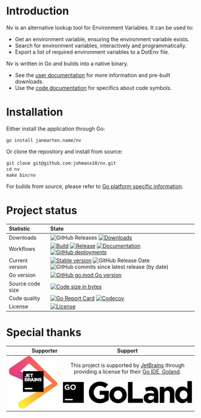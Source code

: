 # Introduction

Nv is an alternative lookup tool for Environment Variables.
It can be used to:

- Get an environment variable, ensuring the environment variable exists.
- Search for environment variables, interactively and programmatically.
- Export a list of required environment variables to a DotEnv file.

Nv is written in Go and builds into a native binary.

* See the [user documentation](http://janmarten.name/nv) for more information and pre-built downloads.
* Use the [code documentation](https://pkg.go.dev/janmarten.name/nv) for specifics about code symbols.

# Installation

Either install the application through Go:

```
go install janmarten.name/nv
```

Or clone the repository and install from source:

```
git clone git@github.com:johmanx10/nv.git
cd nv
make bin/nv
```

For builds from source, please refer to
[Go platform specific information](https://github.com/golang/go/wiki#platform-specific-information).


# Project status

| Statistic        | State |
|:-----------------|:------|
| Downloads        | ![GitHub Releases](https://img.shields.io/github/downloads/johmanx10/nv/latest/total?label=Latest%20release) [![Downloads](https://img.shields.io/github/downloads/johmanx10/nv/total?label=All%20releases)](https://github.com/johmanx10/nv/releases) |
| Workflows        | [![Build](https://github.com/johmanx10/nv/workflows/Build/badge.svg)](https://github.com/johmanx10/nv/actions?query=workflow%3ABuild) [![Release](https://github.com/johmanx10/nv/workflows/Release/badge.svg)](https://github.com/johmanx10/nv/actions?query=workflow%3ARelease) [![Documentation](https://github.com/johmanx10/nv/workflows/Documentation/badge.svg)](https://github.com/johmanx10/nv/actions?query=workflow%3ADocumentation) [![GitHub deployments](https://img.shields.io/github/deployments/johmanx10/nv/github-pages?label=Github%20pages&logo=jekyll)](https://github.com/johmanx10/nv/deployments/activity_log?environment=github-pages) |
| Current version  | [![Stable version](https://img.shields.io/github/v/release/johmanx10/nv?include_prereleases&label=)](https://github.com/johmanx10/nv/releases/latest) ![GitHub Release Date](https://img.shields.io/github/release-date/johmanx10/nv?label=Released) ![GitHub commits since latest release (by date)](https://img.shields.io/github/commits-since/johmanx10/nv/latest?label=Commits%20behind&logo=git&logoColor=white) |
| Go version       | [![GitHub go.mod Go version](https://img.shields.io/github/go-mod/go-version/johmanx10/nv?logo=go&label=&logoColor=white)](https://golang.org/doc/go1.14) |
| Source code size | [![Code size in bytes](https://img.shields.io/github/languages/code-size/johmanx10/nv?label=&logo=git&logoColor=white)](https://github.com/johmanx10/nv) |
| Code quality     | [![Go Report Card](https://goreportcard.com/badge/github.com/johmanx10/nv)](https://goreportcard.com/report/github.com/johmanx10/nv) [![Codecov](https://img.shields.io/codecov/c/github/johmanx10/nv?label=Coverage&logo=codecov&logoColor=white)](https://codecov.io/gh/johmanx10/nv) |
| License          | [![License](https://img.shields.io/github/license/johmanx10/nv?label=&color=blue)](https://github.com/johmanx10/nv/blob/main/LICENSE) |

# Special thanks

| Supporter | Support |
|----:|:---:|
| [![JetBrains logo](docs/img/jetbrains.png)](https://www.jetbrains.com/?from=NV) |  This project is supported by [JetBrains](https://www.jetbrains.com/?from=NV) through providing a license for their [Go IDE, Goland](https://www.jetbrains.com/go/?from=NV). <br/><br/>[![Goland IDE](docs/img/logo-goland.png)](https://www.jetbrains.com/go/?from=NV) |

